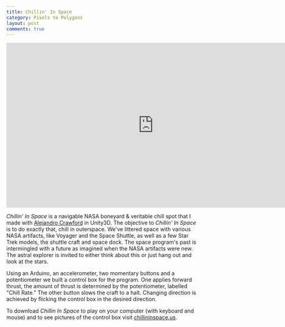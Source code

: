 ```yaml
---
title: Chillin' In Space
category: Pixels to Polygons
layout: post
comments: true
---
```


<iframe src="http://player.vimeo.com/video/37177607?title=0&amp;byline=0&amp;portrait=0&amp;color=c9ff23" width="772" height="434" frameborder="0"></iframe>

*Chillin' In Space* is a navigable NASA boneyard & veritable chill spot that I made with [Alejandro Crawford](http://amjc.tv) in Unity3D. The objective to *Chillin' In Space* is to do exactly that, chill in outerspace. We've littered space with various NASA artifacts, like Voyager and the Space Shuttle, as well as a few Star Trek models, the shuttle craft and space dock. The space program's past is intermingled with a future as imagined when the NASA artifacts were new. The astral explorer is invited to either think about this or just hang out and look at the stars.

Using an Arduino, an accelerometer, two momentary buttons and a potentiometer we built a control box for the program. One applies forward thrust, the amount of thrust is determined by the potentiometer, labelled "Chill Rate." The other button slows the craft to a halt. Changing direction is achieved by flicking the control box in the desired direction.

To download *Chillin In Space* to play on your computer (with keyboard and mouse) and to see pictures of the control box visit [chillininspace.us](http://chillininspace.us).